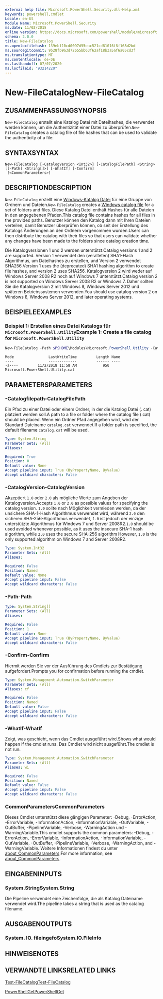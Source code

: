 ```yaml
---
external help file: Microsoft.PowerShell.Security.dll-Help.xml
keywords: powershell,cmdlet
Locale: en-US
Module Name: Microsoft.PowerShell.Security
ms.date: 11/02/2018
online version: https://docs.microsoft.com/powershell/module/microsoft.powershell.security/new-filecatalog?view=powershell-5.1&WT.mc_id=ps-gethelp
schema: 2.0.0
title: New-FileCatalog
ms.openlocfilehash: 139ebf10cd0097d55eac521cd81016f8f168d2bd
ms.sourcegitcommit: 9b28fb9a3d72655bb63f62af18b3a5af6a05cd3f
ms.translationtype: MT
ms.contentlocale: de-DE
ms.lasthandoff: 07/07/2020
ms.locfileid: "93214220"
---
```

# <span data-ttu-id="e6027-103">New-FileCatalog</span><span class="sxs-lookup"><span data-stu-id="e6027-103">New-FileCatalog</span></span>

## <span data-ttu-id="e6027-104">ZUSAMMENFASSUNG</span><span class="sxs-lookup"><span data-stu-id="e6027-104">SYNOPSIS</span></span>

<span data-ttu-id="e6027-105">`New-FileCatalog` erstellt eine Katalog Datei mit Dateihashes, die verwendet werden können, um die Authentizität einer Datei zu überprüfen.</span><span class="sxs-lookup"><span data-stu-id="e6027-105">`New-FileCatalog` creates a catalog file of file hashes that can be used to validate the authenticity of a file.</span></span>

## <span data-ttu-id="e6027-106">SYNTAX</span><span class="sxs-lookup"><span data-stu-id="e6027-106">SYNTAX</span></span>

```
New-FileCatalog [-CatalogVersion <Int32>] [-CatalogFilePath] <String> [[-Path] <String[]>] [-WhatIf] [-Confirm]
 [<CommonParameters>]
```

## <span data-ttu-id="e6027-107">DESCRIPTION</span><span class="sxs-lookup"><span data-stu-id="e6027-107">DESCRIPTION</span></span>

<span data-ttu-id="e6027-108">`New-FileCatalog` erstellt eine [Windows-Katalog Datei](/windows-hardware/drivers/install/catalog-files) für eine Gruppe von Ordnern und Dateien.</span><span class="sxs-lookup"><span data-stu-id="e6027-108">`New-FileCatalog` creates a [Windows catalog file](/windows-hardware/drivers/install/catalog-files) for a set of folders and files.</span></span>
<span data-ttu-id="e6027-109">Diese Katalog Datei enthält Hashes für alle Dateien in den angegebenen Pfaden.</span><span class="sxs-lookup"><span data-stu-id="e6027-109">This catalog file contains hashes for all files in the provided paths.</span></span>
<span data-ttu-id="e6027-110">Benutzer können den Katalog dann mit Ihren Dateien verteilen, damit Benutzer überprüfen können, ob seit der Erstellung des Katalogs Änderungen an den Ordnern vorgenommen wurden.</span><span class="sxs-lookup"><span data-stu-id="e6027-110">Users can then distribute the catalog with their files so that users can validate whether any changes have been made to the folders since catalog creation time.</span></span>

<span data-ttu-id="e6027-111">Die Katalogversionen 1 und 2 werden unterstützt.</span><span class="sxs-lookup"><span data-stu-id="e6027-111">Catalog versions 1 and 2 are supported.</span></span> <span data-ttu-id="e6027-112">Version 1 verwendet den (veralteten) SHA1-Hash Algorithmus, um Dateihashes zu erstellen, und Version 2 verwendet SHA256.</span><span class="sxs-lookup"><span data-stu-id="e6027-112">Version 1 uses the (deprecated) SHA1 hashing algorithm to create file hashes, and version 2 uses SHA256.</span></span>
<span data-ttu-id="e6027-113">Katalogversion 2 wird weder auf Windows Server 2008 R2 noch auf Windows 7 unterstützt.</span><span class="sxs-lookup"><span data-stu-id="e6027-113">Catalog version 2 is not supported on Windows Server 2008 R2 or Windows 7.</span></span>
<span data-ttu-id="e6027-114">Daher sollten Sie die Katalogversion 2 mit Windows 8, Windows Server 2012 und späteren Betriebssystemen verwenden.</span><span class="sxs-lookup"><span data-stu-id="e6027-114">You should use catalog version 2 on Windows 8, Windows Server 2012, and later operating systems.</span></span>

## <span data-ttu-id="e6027-115">BEISPIELE</span><span class="sxs-lookup"><span data-stu-id="e6027-115">EXAMPLES</span></span>

### <span data-ttu-id="e6027-116">Beispiel 1: Erstellen eines Datei Katalogs für `Microsoft.PowerShell.Utility`</span><span class="sxs-lookup"><span data-stu-id="e6027-116">Example 1: Create a file catalog for `Microsoft.PowerShell.Utility`</span></span>

```powershell
New-FileCatalog -Path $PSHOME\Modules\Microsoft.PowerShell.Utility -CatalogFilePath \temp\Microsoft.PowerShell.Utility.cat -CatalogVersion 2.0
```

```Output
Mode                LastWriteTime         Length Name
----                -------------         ------ ----
-a----         11/2/2018 11:58 AM            950 Microsoft.PowerShell.Utility.cat
```

## <span data-ttu-id="e6027-117">PARAMETERS</span><span class="sxs-lookup"><span data-stu-id="e6027-117">PARAMETERS</span></span>

### <span data-ttu-id="e6027-118">-Catalogfilepath</span><span class="sxs-lookup"><span data-stu-id="e6027-118">-CatalogFilePath</span></span>

<span data-ttu-id="e6027-119">Ein Pfad zu einer Datei oder einem Ordner, in der die Katalog Datei (. cat) platziert werden soll.</span><span class="sxs-lookup"><span data-stu-id="e6027-119">A path to a file or folder where the catalog file (.cat) should be placed.</span></span>
<span data-ttu-id="e6027-120">Wenn ein Ordner Pfad angegeben wird, wird der Standard Dateiname `catalog.cat` verwendet.</span><span class="sxs-lookup"><span data-stu-id="e6027-120">If a folder path is specified, the default filename `catalog.cat` will be used.</span></span>

```yaml
Type: System.String
Parameter Sets: (All)
Aliases:

Required: True
Position: 0
Default value: None
Accept pipeline input: True (ByPropertyName, ByValue)
Accept wildcard characters: False
```

### <span data-ttu-id="e6027-121">-CatalogVersion</span><span class="sxs-lookup"><span data-stu-id="e6027-121">-CatalogVersion</span></span>

<span data-ttu-id="e6027-122">Akzeptiert `1.0` oder `2.0` als mögliche Werte zum Angeben der Katalogversion.</span><span class="sxs-lookup"><span data-stu-id="e6027-122">Accepts `1.0` or `2.0` as possible values for specifying the catalog version.</span></span>
<span data-ttu-id="e6027-123">`1.0` sollte nach Möglichkeit vermieden werden, da der unsichere SHA-1-Hash Algorithmus verwendet wird, während `2.0` den sicheren SHA-256-Algorithmus verwendet, `1.0` ist jedoch der einzige unterstützte Algorithmus für Windows 7 und Server 2008R2.</span><span class="sxs-lookup"><span data-stu-id="e6027-123">`1.0` should be used avoided whenever possible, as it uses the insecure SHA-1 hash algorithm, while `2.0` uses the secure SHA-256 algorithm However, `1.0` is the only supported algorithm on Windows 7 and Server 2008R2.</span></span>

```yaml
Type: System.Int32
Parameter Sets: (All)
Aliases:

Required: False
Position: Named
Default value: None
Accept pipeline input: False
Accept wildcard characters: False
```

### <span data-ttu-id="e6027-124">-Path</span><span class="sxs-lookup"><span data-stu-id="e6027-124">-Path</span></span>

```yaml
Type: System.String[]
Parameter Sets: (All)
Aliases:

Required: False
Position: 1
Default value: None
Accept pipeline input: True (ByPropertyName, ByValue)
Accept wildcard characters: False
```

### <span data-ttu-id="e6027-125">-Confirm</span><span class="sxs-lookup"><span data-stu-id="e6027-125">-Confirm</span></span>

<span data-ttu-id="e6027-126">Hiermit werden Sie vor der Ausführung des Cmdlets zur Bestätigung aufgefordert.</span><span class="sxs-lookup"><span data-stu-id="e6027-126">Prompts you for confirmation before running the cmdlet.</span></span>

```yaml
Type: System.Management.Automation.SwitchParameter
Parameter Sets: (All)
Aliases: cf

Required: False
Position: Named
Default value: False
Accept pipeline input: False
Accept wildcard characters: False
```

### <span data-ttu-id="e6027-127">-WhatIf</span><span class="sxs-lookup"><span data-stu-id="e6027-127">-WhatIf</span></span>

<span data-ttu-id="e6027-128">Zeigt, was geschieht, wenn das Cmdlet ausgeführt wird.</span><span class="sxs-lookup"><span data-stu-id="e6027-128">Shows what would happen if the cmdlet runs.</span></span>
<span data-ttu-id="e6027-129">Das Cmdlet wird nicht ausgeführt.</span><span class="sxs-lookup"><span data-stu-id="e6027-129">The cmdlet is not run.</span></span>

```yaml
Type: System.Management.Automation.SwitchParameter
Parameter Sets: (All)
Aliases: wi

Required: False
Position: Named
Default value: False
Accept pipeline input: False
Accept wildcard characters: False
```

### <span data-ttu-id="e6027-130">CommonParameters</span><span class="sxs-lookup"><span data-stu-id="e6027-130">CommonParameters</span></span>
<span data-ttu-id="e6027-131">Dieses Cmdlet unterstützt diese gängigen Parameter: -Debug, -ErrorAction, -ErrorVariable, -InformationAction, -InformationVariable, -OutVariable, -OutBuffer, -PipelineVariable, -Verbose, -WarningAction und -WarningVariable.</span><span class="sxs-lookup"><span data-stu-id="e6027-131">This cmdlet supports the common parameters: -Debug, -ErrorAction, -ErrorVariable, -InformationAction, -InformationVariable, -OutVariable, -OutBuffer, -PipelineVariable, -Verbose, -WarningAction, and -WarningVariable.</span></span> <span data-ttu-id="e6027-132">Weitere Informationen findest du unter [about_CommonParameters](../Microsoft.PowerShell.Core/About/about_CommonParameters.md).</span><span class="sxs-lookup"><span data-stu-id="e6027-132">For more information, see [about_CommonParameters](../Microsoft.PowerShell.Core/About/about_CommonParameters.md).</span></span>

## <span data-ttu-id="e6027-133">EINGABEN</span><span class="sxs-lookup"><span data-stu-id="e6027-133">INPUTS</span></span>

### <span data-ttu-id="e6027-134">System.String</span><span class="sxs-lookup"><span data-stu-id="e6027-134">System.String</span></span>

<span data-ttu-id="e6027-135">Die Pipeline verwendet eine Zeichenfolge, die als Katalog Dateiname verwendet wird.</span><span class="sxs-lookup"><span data-stu-id="e6027-135">The pipeline takes a string that is used as the catalog filename.</span></span>

## <span data-ttu-id="e6027-136">AUSGABEN</span><span class="sxs-lookup"><span data-stu-id="e6027-136">OUTPUTS</span></span>

### <span data-ttu-id="e6027-137">System. IO. fileingefo</span><span class="sxs-lookup"><span data-stu-id="e6027-137">System.IO.FileInfo</span></span>

## <span data-ttu-id="e6027-138">HINWEISE</span><span class="sxs-lookup"><span data-stu-id="e6027-138">NOTES</span></span>

## <span data-ttu-id="e6027-139">VERWANDTE LINKS</span><span class="sxs-lookup"><span data-stu-id="e6027-139">RELATED LINKS</span></span>

[<span data-ttu-id="e6027-140">Test-FileCatalog</span><span class="sxs-lookup"><span data-stu-id="e6027-140">Test-FileCatalog</span></span>](Test-FileCatalog.md)

[<span data-ttu-id="e6027-141">PowerShellGet</span><span class="sxs-lookup"><span data-stu-id="e6027-141">PowerShellGet</span></span>](/powerShell/module/powershellget)
